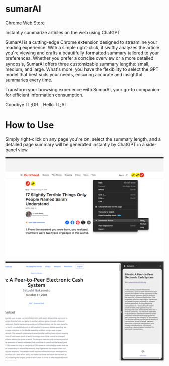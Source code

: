 # sumarAI
[Chrome Web Store](https://chromewebstore.google.com/detail/sumarai/mkkjeikhldaeolgmcclafecidaggcacc)

Instantly summarize articles on the web using ChatGPT

SumarAI is a cutting-edge Chrome extension designed to streamline your reading experience. With a simple right-click, it swiftly analyzes the article you're viewing and crafts a beautifully formatted summary tailored to your preferences. Whether you prefer a concise overview or a more detailed synopsis, SumarAI offers three customizable summary lengths: small, medium, and large. What's more, you have the flexibility to select the GPT model that best suits your needs, ensuring accurate and insightful summaries every time.

Transform your browsing experience with SumarAI, your go-to companion for efficient information consumption.

Goodbye TL;DR... Hello TL;AI

# How to Use
Simply right-click on any page you're on, select the summary length, and a detailed page summary will be generated instantly by ChatGPT in a side-panel view

![Context Menu](./readme-images/screenshot3.png)

![Side Panel](./readme-images/screenshot1.png)
